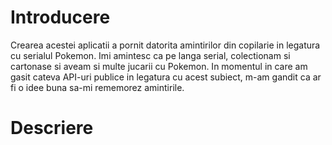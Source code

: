 # Introducere
Crearea acestei aplicatii a pornit datorita amintirilor din copilarie in legatura cu serialul Pokemon. Imi amintesc ca pe langa serial, colectionam si cartonase si aveam si multe jucarii cu Pokemon. In momentul in care am gasit cateva API-uri publice in legatura cu acest subiect, m-am gandit ca ar fi o idee buna sa-mi rememorez amintirile.

# Descriere
